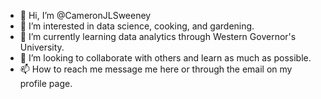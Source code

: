 - 👋 Hi, I’m @CameronJLSweeney
- 👀 I’m interested in data science, cooking, and gardening.
- 🌱 I’m currently learning data analytics through Western Governor's University.
- 💞️ I’m looking to collaborate with others and learn as much as possible.
- 📫 How to reach me message me here or through the email on my profile page.

<!---
CameronJLSweeney/CameronJLSweeney is a ✨ special ✨ repository because its `README.md` (this file) appears on your GitHub profile.
You can click the Preview link to take a look at your changes.
--->
